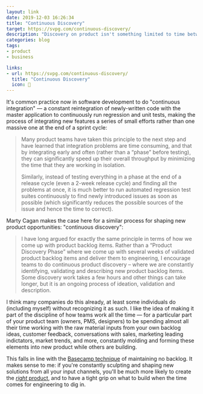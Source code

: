 ```yaml
---
layout: link
date: 2019-12-03 16:26:34
title: "Continuous Discovery"
target: https://svpg.com/continuous-discovery/
description: "Discovery on product isn't something limited to time between sprints, we should do it continuously."
categories: blog
tags:
- product
- business

links:
- url: https://svpg.com/continuous-discovery/
  title: "Continuous Discovery"
  icon: 🔎
---
```


It's common practice now in software development to do "continuous integration" — a constant reintegration of newly-written code with the master application to continuously run regression and unit tests, making the process of integrating new features a series of small efforts rather than one massive one at the end of a sprint cycle:

> Many product teams have taken this principle to the next step and have learned that integration problems are time consuming, and that by integrating early and often (rather than a “phase” before testing), they can significantly speed up their overall throughput by minimizing the time that they are working in isolation.
>
> Similarly, instead of testing everything in a phase at the end of a release cycle (even a 2-week release cycle) and finding all the problems at once, it is much better to run automated regression test suites continuously to find newly introduced issues as soon as possible (which significantly reduces the possible sources of the issue and hence the time to correct).

Marty Cagan makes the case here for a similar process for shaping new product opportunities: "continuous discovery":

> I have long argued for exactly the same principle in terms of how we come up with product backlog items.  Rather than a “Product Discovery Phase” where we come up with several weeks of validated product backlog items and deliver them to engineering, I encourage teams to do continuous product discovery – where we are constantly identifying, validating and describing new product backlog items.  Some discovery work takes a few hours and other things can take longer, but it is an ongoing process of ideation, validation and description.

I think many companies do this already, at least some individuals do (including myself) without recognizing it as such. I like the idea of making it part of the discipline of how teams work all the time — for a particular part of your product team (owners, PMS, designers) to be spending almost all their time working with the raw material inputs from your own backlog ideas, customer feedback, conversations with sales, marketing leading indictators, market trends, and more, constantly molding and forming these elements into new product while others are building.

This falls in line with the [Basecamp technique](/post/structuring-work-and-teams-at-basecamp/ "Structuring Work and Teams at Basecamp") of maintaining no backlog. It makes sense to me: if you're constantly sculpting and shaping new solutions from all your input channels, you'll be much more likely to create the [_right_ product](/post/shipping-the-right-product/ "Shipping the Right Product"), and to have a tight grip on what to build when the time comes for engineering to dig in.
